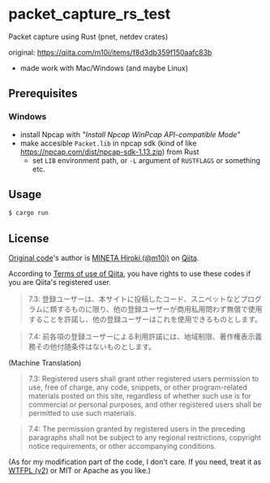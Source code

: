 # packet_capture_rs_test

Packet capture using Rust (pnet, netdev crates)

original: https://qiita.com/m10i/items/f8d3db359f150aafc83b

- made work with Mac/Windows (and maybe Linux)

## Prerequisites

### Windows

- install Npcap with *"Install Npcap WinPcap API-compatible Mode"*
- make accesible `Packet.lib` in npcap sdk (kind of like https://npcap.com/dist/npcap-sdk-1.13.zip) from Rust
  - set `LIB` environment path, or `-L` argument of `RUSTFLAGS` or something etc.

## Usage

```bash
$ cargo run
```

## License

[Original code](https://qiita.com/m10i/items/f8d3db359f150aafc83b)'s author is [MINETA Hiroki (@m10i)](https://qiita.com/m10i) on [Qiita](https://qiita.com/).

According to [Terms of use of Qiita](https://qiita.com/terms), you have rights to use these codes if you are Qiita's registered user.

> 7.3: 登録ユーザーは、本サイトに投稿したコード、スニペットなどプログラムに類するものに限り、他の登録ユーザーが商用私用問わず無償で使用することを許諾し、他の登録ユーザーはこれを使用できるものとします。

> 7.4: 前各項の登録ユーザーによる利用許諾には、地域制限、著作権表示義務その他付随条件はないものとします。

(Machine Translation)

> 7.3: Registered users shall grant other registered users permission to use, free of charge, any code, snippets, or other program-related materials posted on this site, regardless of whether such use is for commercial or personal purposes, and other registered users shall be permitted to use such materials.

> 7.4: The permission granted by registered users in the preceding paragraphs shall not be subject to any regional restrictions, copyright notice requirements, or other accompanying conditions.

(As for my modification part of the code, I don't care. If you need, treat it as [WTFPL (v2)](https://en.wikipedia.org/wiki/WTFPL) or MIT or Apache as you like.)

